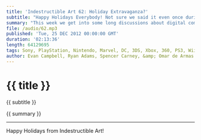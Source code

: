 ```yaml
---
title: 'Indestructible Art 62: Holiday Extravaganza?'
subtitle: "Happy Holidays Everybody! Not sure we said it even once during the show, but do know, we wish you and yours a great season and happy times all around."
summary: "This week we get into some long discussions about digital comics and the state of the games industry. I found it quite interesting. Evan likes what the new Humble Bundle has to offer. Spencer is amazed at Comixology earnings. Omar is optimistic about THQ news, and Ryan tells the group about Batgirl's new writer. Finally we end the show with some Pick's of the Week."
file: /audio/62.mp3
published: 'Tue, 25 DEC 2012 00:00:00 GMT'
duration: '02:13:36'
length: 64129695
tags: Sony, PlayStation, Nintendo, Marvel, DC, 3DS, Xbox, 360, PS3, Wii, WiiU, PSN, XBLA, Video Games, Comics, Games, Indestructible Art, Comixology, Batgirl, Gail Simone, Humble Bundle, THQ
author: Evan Campbell, Ryan Adams, Spencer Carney, &amp; Omar de Armas
---
```


# {{ title }}


{{ subtitle }}


{{ summary }}


- - -

Happy Holidays from Indestructible Art!